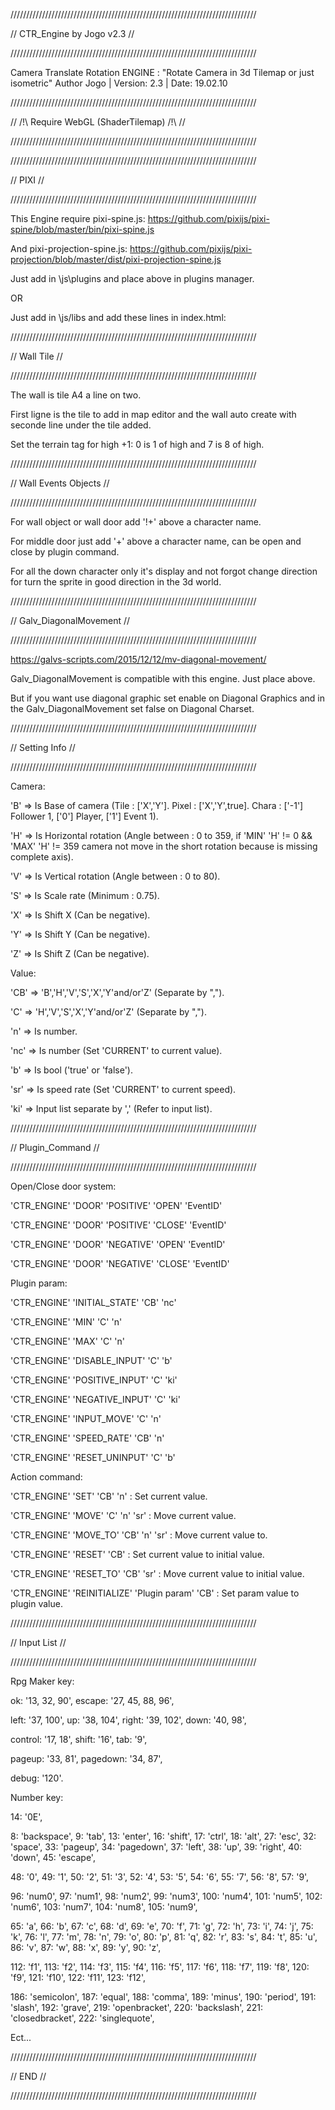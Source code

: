 //////////////////////////////////////////////////////////////////////////////

//       CTR_Engine by Jogo v2.3                                            //

//////////////////////////////////////////////////////////////////////////////

Camera Translate Rotation ENGINE :
"Rotate Camera in 3d Tilemap or just isometric"
Author Jogo | Version: 2.3 | Date: 19.02.10



//////////////////////////////////////////////////////////////////////////////

//       /!\ Require WebGL (ShaderTilemap) /!\                              //

//////////////////////////////////////////////////////////////////////////////




//////////////////////////////////////////////////////////////////////////////

//       PIXI                                                               //

//////////////////////////////////////////////////////////////////////////////

This Engine require pixi-spine.js:
https://github.com/pixijs/pixi-spine/blob/master/bin/pixi-spine.js

And pixi-projection-spine.js:
https://github.com/pixijs/pixi-projection/blob/master/dist/pixi-projection-spine.js

Just add in \js\plugins and place above in plugins manager.

OR

Just add in \js/libs and add these lines in index.html:

<script type="text/javascript" src="js/libs/pixi-spine.js"></script>
<script type="text/javascript" src="js/libs/pixi-projection-spine.js"></script>




//////////////////////////////////////////////////////////////////////////////

//       Wall Tile                                                          //

//////////////////////////////////////////////////////////////////////////////

The wall is tile A4 a line on two.
 
First ligne is the tile to add in map editor and the wall auto create with seconde line under the tile added.

Set the terrain tag for high +1: 0 is 1 of high and 7 is 8 of high.



//////////////////////////////////////////////////////////////////////////////

//       Wall Events Objects                                                //

//////////////////////////////////////////////////////////////////////////////

For wall object or wall door add '!+' above a character name.


For middle door just add '+' above a character name, can be open and close by plugin command.


For all the down character only it's display and not forgot change direction for turn the sprite in good direction in the 3d world.



//////////////////////////////////////////////////////////////////////////////

//       Galv_DiagonalMovement                                              //

//////////////////////////////////////////////////////////////////////////////

https://galvs-scripts.com/2015/12/12/mv-diagonal-movement/

Galv_DiagonalMovement is compatible with this engine. Just place above.

But if you want use diagonal graphic set enable on Diagonal Graphics and in the Galv_DiagonalMovement set false on Diagonal Charset.



//////////////////////////////////////////////////////////////////////////////

//       Setting Info                                                       //

//////////////////////////////////////////////////////////////////////////////

Camera:


'B' => Is Base of camera (Tile : ['X','Y']. Pixel : ['X','Y',true]. Chara : ['-1'] Follower 1, ['0'] Player, ['1'] Event 1).

'H' => Is Horizontal rotation (Angle between : 0 to 359, if 'MIN' 'H' != 0 && 'MAX' 'H' != 359 camera not move in the short rotation because is missing complete axis).

'V' => Is Vertical rotation (Angle between : 0 to 80).

'S' => Is Scale rate (Minimum : 0.75).

'X' => Is Shift X (Can be negative).

'Y' => Is Shift Y (Can be negative).

'Z' => Is Shift Z (Can be negative).




Value:


'CB' => 'B','H','V','S','X','Y'and/or'Z' (Separate by ",").

'C' => 'H','V','S','X','Y'and/or'Z' (Separate by ",").

'n' => Is number.

'nc' => Is number (Set 'CURRENT' to current value).

'b' => Is bool ('true' or 'false').

'sr' => Is speed rate (Set 'CURRENT' to current speed).

'ki' => Input list separate by ',' (Refer to input list).



//////////////////////////////////////////////////////////////////////////////

//       Plugin_Command                                                     //

//////////////////////////////////////////////////////////////////////////////

Open/Close door system:


'CTR_ENGINE' 'DOOR' 'POSITIVE' 'OPEN' 'EventID'

'CTR_ENGINE' 'DOOR' 'POSITIVE' 'CLOSE' 'EventID'


'CTR_ENGINE' 'DOOR' 'NEGATIVE' 'OPEN' 'EventID'

'CTR_ENGINE' 'DOOR' 'NEGATIVE' 'CLOSE' 'EventID'





Plugin param:


'CTR_ENGINE' 'INITIAL_STATE' 'CB' 'nc'

'CTR_ENGINE' 'MIN' 'C' 'n'

'CTR_ENGINE' 'MAX' 'C' 'n'

'CTR_ENGINE' 'DISABLE_INPUT' 'C' 'b'

'CTR_ENGINE' 'POSITIVE_INPUT' 'C' 'ki'

'CTR_ENGINE' 'NEGATIVE_INPUT' 'C' 'ki'

'CTR_ENGINE' 'INPUT_MOVE' 'C' 'n'

'CTR_ENGINE' 'SPEED_RATE' 'CB' 'n'

'CTR_ENGINE' 'RESET_UNINPUT' 'C' 'b'




Action command:


'CTR_ENGINE' 'SET' 'CB' 'n' : 
Set current value.

'CTR_ENGINE' 'MOVE' 'C' 'n' 'sr' :
Move current value.

'CTR_ENGINE' 'MOVE_TO' 'CB' 'n' 'sr' :
Move current value to.

'CTR_ENGINE' 'RESET' 'CB' :
Set current value to initial value.

'CTR_ENGINE' 'RESET_TO' 'CB' 'sr' :
Move current value to initial value.

'CTR_ENGINE' 'REINITIALIZE' 'Plugin param' 'CB' :
Set param value to plugin value.



//////////////////////////////////////////////////////////////////////////////

//        Input List                                                        //

//////////////////////////////////////////////////////////////////////////////

Rpg Maker key:


  ok: '13, 32, 90',
  escape: '27, 45, 88, 96',

  left: '37, 100',
  up: '38, 104',
  right: '39, 102',
  down: '40, 98',

  control: '17, 18',
  shift: '16',
  tab: '9',

  pageup: '33, 81',
  pagedown: '34, 87',

  debug: '120'.




Number key:


  14: '0E',

   8: 'backspace',
   9: 'tab',
  13: 'enter',
  16: 'shift',
  17: 'ctrl',
  18: 'alt',
  27: 'esc',
  32: 'space',
  33: 'pageup',
  34: 'pagedown',
  37: 'left',
  38: 'up',
  39: 'right',
  40: 'down',
  45: 'escape',

  48: '0',
  49: '1',
  50: '2',
  51: '3',
  52: '4',
  53: '5',
  54: '6',
  55: '7',
  56: '8',
  57: '9',
  
  96: 'num0',
  97: 'num1',
  98: 'num2',
  99: 'num3',
 100: 'num4',
 101: 'num5',
 102: 'num6',
 103: 'num7',
 104: 'num8',
 105: 'num9',
  
  65: 'a',
  66: 'b',
  67: 'c',
  68: 'd',
  69: 'e',
  70: 'f',
  71: 'g',
  72: 'h',
  73: 'i',
  74: 'j',
  75: 'k',
  76: 'l',
  77: 'm',
  78: 'n',
  79: 'o',
  80: 'p',
  81: 'q',
  82: 'r',
  83: 's',
  84: 't',
  85: 'u',
  86: 'v',
  87: 'w',
  88: 'x',
  89: 'y',
  90: 'z',
  
 112: 'f1',
 113: 'f2',
 114: 'f3',
 115: 'f4',
 116: 'f5',
 117: 'f6',
 118: 'f7',
 119: 'f8',
 120: 'f9',
 121: 'f10',
 122: 'f11',
 123: 'f12',
  
 186: 'semicolon',
 187: 'equal',
 188: 'comma',
 189: 'minus',
 190: 'period',
 191: 'slash',
 192: 'grave',
 219: 'openbracket',
 220: 'backslash',
 221: 'closedbracket',
 222: 'singlequote',


 Ect...



//////////////////////////////////////////////////////////////////////////////

//        END                                                               //

//////////////////////////////////////////////////////////////////////////////
